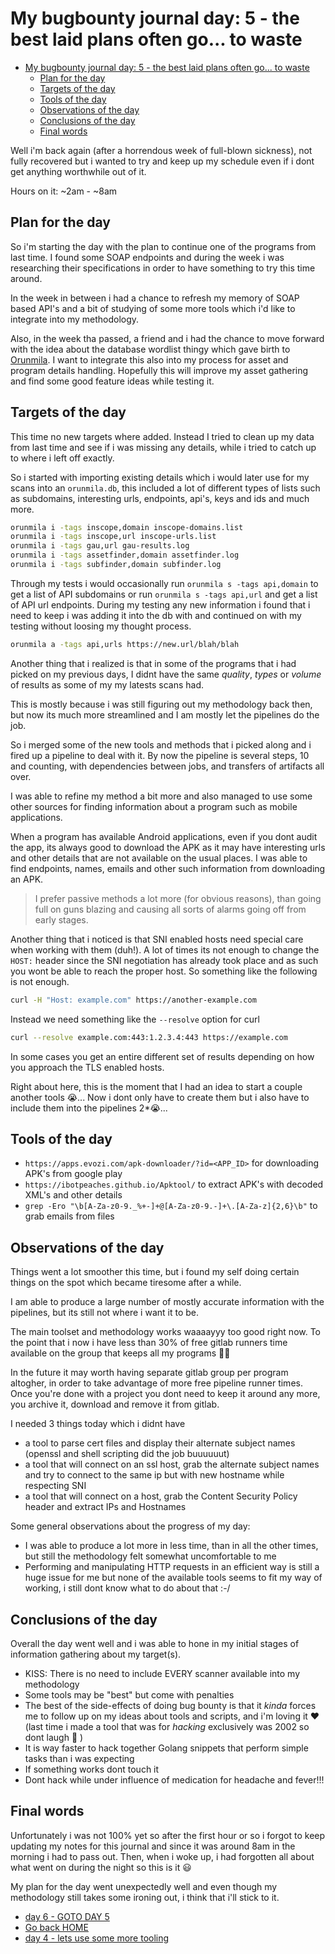 # My bugbounty journal day: 5 - the best laid plans often go... to waste
- [My bugbounty journal day: 5 - the best laid plans often go... to waste](#my-bugbounty-journal-day-5---the-best-laid-plans-often-go-to-waste)
  - [Plan for the day](#plan-for-the-day)
  - [Targets of the day](#targets-of-the-day)
  - [Tools of the day](#tools-of-the-day)
  - [Observations of the day](#observations-of-the-day)
  - [Conclusions of the day](#conclusions-of-the-day)
  - [Final words](#final-words)

Well i'm back again (after a horrendous week of full-blown sickness), not fully recovered but i wanted to try and keep up my schedule even if i dont get anything worthwhile out of it.


Hours on it: ~2am - ~8am

## Plan for the day
So i'm starting the day with the plan to continue one of the programs from last time. I found some SOAP endpoints and during the week i was researching their specifications in order to have something to try this time around.

In the week in between i had a chance to refresh my memory of SOAP based API's and a bit of studying of some more tools which i'd like to integrate into my methodology.

Also, in the week tha passed, a friend and i had the chance to move forward with the idea about the database wordlist thingy which gave birth to [Orunmila](https://github.com/proditis/orunmila). I want to integrate this also into my process for asset and program details handling. Hopefully this will improve my asset gathering and find some good feature ideas while testing it.


## Targets of the day
This time no new targets where added. Instead I tried to clean up my data from last time and see if i was missing any details, while i tried to catch up to where i left off exactly. 

So i started with importing existing details which i would later use for my scans into an `orunmila.db`, this included a lot of different types of lists such as subdomains, interesting urls, endpoints, api's, keys and ids and much more.
```sh
orunmila i -tags inscope,domain inscope-domains.list
orunmila i -tags inscope,url inscope-urls.list
orunmila i -tags gau,url gau-results.log
orunmila i -tags assetfinder,domain assetfinder.log
orunmila i -tags subfinder,domain subfinder.log
```

Through my tests i would occasionally run `orunmila s -tags api,domain` to get a list of API subdomains or run `orunmila s -tags api,url` and get a list of API url endpoints. During my testing any new information i found that i need to keep i was adding it into the db with and continued on with my testing without loosing my thought process.
```sh
orunmila a -tags api,urls https://new.url/blah/blah
```

Another thing that i realized is that in some of the programs that i had picked on my previous days, I didnt have the same _quality_, _types_ or _volume_ of results as some of my my latests scans had. 

This is mostly because i was still figuring out my methodology back then, but now its much more streamlined and I am mostly let the pipelines do the job.

So i merged some of the new tools and methods that i picked along and i fired up a pipeline to deal with it. By now the pipeline is several steps, 10 and counting, with dependencies between jobs, and transfers of artifacts all over.

I was able to refine my method a bit more and also managed to use some other sources for finding information about a program such as mobile applications.

When a program has available Android applications, even if you dont audit the app, its always good to download the APK as it may have interesting urls and other details that are not available on the usual places. I was able to find endpoints, names, emails and other such information from downloading an APK.

> I prefer passive methods a lot more (for obvious reasons), than going full on guns blazing and causing all sorts of alarms going off from early stages.

Another thing that i noticed is that SNI enabled hosts need special care when working with them (duh!). A lot of times its not enough to change the `HOST:` header since the SNI negotiation has already took place and as such you wont be able to reach the proper host. So something like the following is not enough.
```sh
curl -H "Host: example.com" https://another-example.com
```

Instead we need something like the `--resolve` option for curl
```sh
curl --resolve example.com:443:1.2.3.4:443 https://example.com
```

In some cases you get an entire different set of results depending on how you approach the TLS enabled hosts. 

Right about here, this is the moment that I had an idea to start a couple another tools 😭... Now i dont only have to create them but i also have to include them into the pipelines 2*😭...

## Tools of the day
* `https://apps.evozi.com/apk-downloader/?id=<APP_ID>` for downloading APK's from google play
* `https://ibotpeaches.github.io/Apktool/` to extract APK's with decoded XML's and other details
* `grep -Ero "\b[A-Za-z0-9._%+-]+@[A-Za-z0-9.-]+\.[A-Za-z]{2,6}\b"` to grab emails from files

## Observations of the day
Things went a lot smoother this time, but i found my self doing certain things on the spot which became tiresome after a while. 

I am able to produce a large number of mostly accurate information with the pipelines, but its still not where i want it to be. 

The main toolset and methodology works waaaayyy too good right now. To the point that i now i have less than 30% of free gitlab runners time available on the group that keeps all my programs 🤦‍♂️ 

In the future it may worth having separate gitlab group per program altogher, in order to take advantage of more free pipeline runner times. Once you're done with a project you dont need to keep it around any more, you archive it, download and remove it from gitlab.

I needed 3 things today which i didnt have
* a tool to parse cert files and display their alternate subject names (openssl and shell scripting did the job buuuuuut)
* a tool that will connect on an ssl host, grab the alternate subject names and try to connect to the same ip but with new hostname while respecting SNI
* a tool that will connect on a host, grab the Content Security Policy header and extract IPs and Hostnames

Some general observations about the progress of my day:
* I was able to produce a lot more in less time, than in all the other times, but still the methodology felt somewhat uncomfortable to me
* Performing and manipulating HTTP requests in an efficient way is still a huge issue for me but none of the available tools seems to fit my way of working, i still dont know what to do about that :-/

## Conclusions of the day
Overall the day went well and i was able to hone in my initial stages of information gathering about my target(s).

* KISS: There is no need to include EVERY scanner available into my methodology
* Some tools may be "best" but come with penalties
* The best of the side-effects of doing bug bounty is that it _kinda_ forces me to follow up on my ideas about tools and scripts, and i'm loving it :heart: (last time i made a tool that was for _hacking_ exclusively was 2002 so dont laugh :rofl: )
* It is way faster to hack together Golang snippets that perform simple tasks than i was expecting
* If something works dont touch it
* Dont hack while under influence of medication for headache and fever!!!


## Final words
Unfortunately i was not 100% yet so after the first hour or so i forgot to keep updating my notes for this journal and since it was around 8am in the morning i had to pass out. Then, when i woke up, i had forgotten all about what went on during the night so this is it :smiley: 

My plan for the day went unexpectedly well and even though my methodology still takes some ironing out, i think that i'll stick to it.

- [day 6 - GOTO DAY 5](day6.md)
- [Go back HOME](../)
- [day 4 - lets use some more tooling](day4.md)

